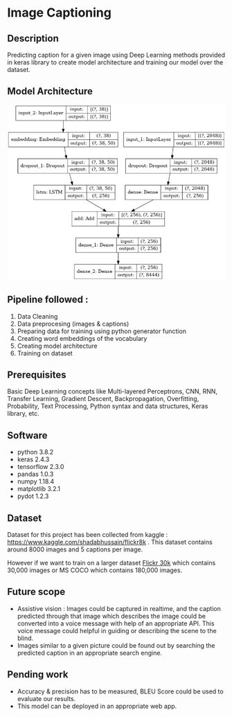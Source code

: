 # Image Captioning

## Description
Predicting caption for a given image using Deep Learning methods provided in keras library to create model architecture and training our model over the dataset.

## Model Architecture

![alt text](https://github.com/Msq-9/image-captioning/blob/master/model/image_caption_model.png?raw=true)

## Pipeline followed :
1. Data Cleaning
2. Data preprocesing (images & captions)
3. Preparing data for training using python generator function
4. Creating word embeddings of the vocabulary
5. Creating model architecture
6. Training on dataset

## Prerequisites
Basic Deep Learning concepts like Multi-layered Perceptrons, CNN, RNN, Transfer Learning, Gradient Descent, Backpropagation, Overfitting, Probability, Text Processing, Python syntax and data structures, Keras library, etc.

## Software
- python 3.8.2
- keras 2.4.3
- tensorflow 2.3.0
- pandas 1.0.3
- numpy 1.18.4
- matplotlib 3.2.1
- pydot 1.2.3

## Dataset
Dataset for this project has been collected from kaggle : https://www.kaggle.com/shadabhussain/flickr8k .
This dataset contains around 8000 images and 5 captions per image.

However if we want to train on a larger dataset [Flickr 30k](https://www.kaggle.com/hsankesara/flickr-image-dataset) which contains 30,000 images or MS COCO which contains 180,000 images.

## Future scope
- Assistive vision : Images could be captured in realtime, and the caption predicted through that image which describes the image 
could be converted into a voice message with help of an appropriate API. This voice message could helpful in guiding or describing
the scene to the blind.
- Images similar to a given picture could be found out by searching the predicted caption in an appropriate search engine.

## Pending work
- Accuracy & precision has to be measured, BLEU Score could be used to evaluate our results.
- This model can be deployed in an appropriate web app.

